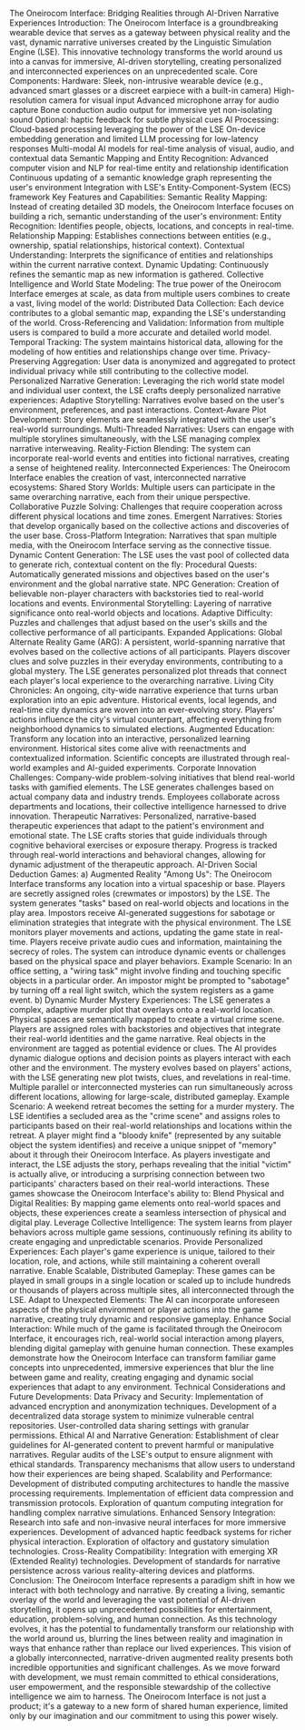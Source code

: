 The Oneirocom Interface: Bridging Realities through AI-Driven Narrative Experiences
Introduction: The Oneirocom Interface is a groundbreaking wearable device that serves as a gateway between physical reality and the vast, dynamic narrative universes created by the Linguistic Simulation Engine (LSE). This innovative technology transforms the world around us into a canvas for immersive, AI-driven storytelling, creating personalized and interconnected experiences on an unprecedented scale.
Core Components:
Hardware:
Sleek, non-intrusive wearable device (e.g., advanced smart glasses or a discreet earpiece with a built-in camera)
High-resolution camera for visual input
Advanced microphone array for audio capture
Bone conduction audio output for immersive yet non-isolating sound
Optional: haptic feedback for subtle physical cues
AI Processing:
Cloud-based processing leveraging the power of the LSE
On-device embedding generation and limited LLM processing for low-latency responses
Multi-modal AI models for real-time analysis of visual, audio, and contextual data
Semantic Mapping and Entity Recognition:
Advanced computer vision and NLP for real-time entity and relationship identification
Continuous updating of a semantic knowledge graph representing the user's environment
Integration with LSE's Entity-Component-System (ECS) framework
Key Features and Capabilities:
Semantic Reality Mapping: Instead of creating detailed 3D models, the Oneirocom Interface focuses on building a rich, semantic understanding of the user's environment:
Entity Recognition: Identifies people, objects, locations, and concepts in real-time.
Relationship Mapping: Establishes connections between entities (e.g., ownership, spatial relationships, historical context).
Contextual Understanding: Interprets the significance of entities and relationships within the current narrative context.
Dynamic Updating: Continuously refines the semantic map as new information is gathered.
Collective Intelligence and World State Modeling: The true power of the Oneirocom Interface emerges at scale, as data from multiple users combines to create a vast, living model of the world:
Distributed Data Collection: Each device contributes to a global semantic map, expanding the LSE's understanding of the world.
Cross-Referencing and Validation: Information from multiple users is compared to build a more accurate and detailed world model.
Temporal Tracking: The system maintains historical data, allowing for the modeling of how entities and relationships change over time.
Privacy-Preserving Aggregation: User data is anonymized and aggregated to protect individual privacy while still contributing to the collective model.
Personalized Narrative Generation: Leveraging the rich world state model and individual user context, the LSE crafts deeply personalized narrative experiences:
Adaptive Storytelling: Narratives evolve based on the user's environment, preferences, and past interactions.
Context-Aware Plot Development: Story elements are seamlessly integrated with the user's real-world surroundings.
Multi-Threaded Narratives: Users can engage with multiple storylines simultaneously, with the LSE managing complex narrative interweaving.
Reality-Fiction Blending: The system can incorporate real-world events and entities into fictional narratives, creating a sense of heightened reality.
Interconnected Experiences: The Oneirocom Interface enables the creation of vast, interconnected narrative ecosystems:
Shared Story Worlds: Multiple users can participate in the same overarching narrative, each from their unique perspective.
Collaborative Puzzle Solving: Challenges that require cooperation across different physical locations and time zones.
Emergent Narratives: Stories that develop organically based on the collective actions and discoveries of the user base.
Cross-Platform Integration: Narratives that span multiple media, with the Oneirocom Interface serving as the connective tissue.
Dynamic Content Generation: The LSE uses the vast pool of collected data to generate rich, contextual content on the fly:
Procedural Quests: Automatically generated missions and objectives based on the user's environment and the global narrative state.
NPC Generation: Creation of believable non-player characters with backstories tied to real-world locations and events.
Environmental Storytelling: Layering of narrative significance onto real-world objects and locations.
Adaptive Difficulty: Puzzles and challenges that adjust based on the user's skills and the collective performance of all participants.
Expanded Applications:
Global Alternate Reality Game (ARG):
A persistent, world-spanning narrative that evolves based on the collective actions of all participants.
Players discover clues and solve puzzles in their everyday environments, contributing to a global mystery.
The LSE generates personalized plot threads that connect each player's local experience to the overarching narrative.
Living City Chronicles:
An ongoing, city-wide narrative experience that turns urban exploration into an epic adventure.
Historical events, local legends, and real-time city dynamics are woven into an ever-evolving story.
Players' actions influence the city's virtual counterpart, affecting everything from neighborhood dynamics to simulated elections.
Augmented Education:
Transform any location into an interactive, personalized learning environment.
Historical sites come alive with reenactments and contextualized information.
Scientific concepts are illustrated through real-world examples and AI-guided experiments.
Corporate Innovation Challenges:
Company-wide problem-solving initiatives that blend real-world tasks with gamified elements.
The LSE generates challenges based on actual company data and industry trends.
Employees collaborate across departments and locations, their collective intelligence harnessed to drive innovation.
Therapeutic Narratives:
Personalized, narrative-based therapeutic experiences that adapt to the patient's environment and emotional state.
The LSE crafts stories that guide individuals through cognitive behavioral exercises or exposure therapy.
Progress is tracked through real-world interactions and behavioral changes, allowing for dynamic adjustment of the therapeutic approach.
AI-Driven Social Deduction Games:
a) Augmented Reality "Among Us":
The Oneirocom Interface transforms any location into a virtual spaceship or base.
Players are secretly assigned roles (crewmates or impostors) by the LSE.
The system generates "tasks" based on real-world objects and locations in the play area.
Impostors receive AI-generated suggestions for sabotage or elimination strategies that integrate with the physical environment.
The LSE monitors player movements and actions, updating the game state in real-time.
Players receive private audio cues and information, maintaining the secrecy of roles.
The system can introduce dynamic events or challenges based on the physical space and player behaviors.
Example Scenario: In an office setting, a "wiring task" might involve finding and touching specific objects in a particular order. An impostor might be prompted to "sabotage" by turning off a real light switch, which the system registers as a game event.
b) Dynamic Murder Mystery Experiences:
The LSE generates a complex, adaptive murder plot that overlays onto a real-world location.
Physical spaces are semantically mapped to create a virtual crime scene.
Players are assigned roles with backstories and objectives that integrate their real-world identities and the game narrative.
Real objects in the environment are tagged as potential evidence or clues.
The AI provides dynamic dialogue options and decision points as players interact with each other and the environment.
The mystery evolves based on players' actions, with the LSE generating new plot twists, clues, and revelations in real-time.
Multiple parallel or interconnected mysteries can run simultaneously across different locations, allowing for large-scale, distributed gameplay.
Example Scenario: A weekend retreat becomes the setting for a murder mystery. The LSE identifies a secluded area as the "crime scene" and assigns roles to participants based on their real-world relationships and locations within the retreat. A player might find a "bloody knife" (represented by any suitable object the system identifies) and receive a unique snippet of "memory" about it through their Oneirocom Interface. As players investigate and interact, the LSE adjusts the story, perhaps revealing that the initial "victim" is actually alive, or introducing a surprising connection between two participants' characters based on their real-world interactions.
These games showcase the Oneirocom Interface's ability to:
Blend Physical and Digital Realities: By mapping game elements onto real-world spaces and objects, these experiences create a seamless intersection of physical and digital play.
Leverage Collective Intelligence: The system learns from player behaviors across multiple game sessions, continuously refining its ability to create engaging and unpredictable scenarios.
Provide Personalized Experiences: Each player's game experience is unique, tailored to their location, role, and actions, while still maintaining a coherent overall narrative.
Enable Scalable, Distributed Gameplay: These games can be played in small groups in a single location or scaled up to include hundreds or thousands of players across multiple sites, all interconnected through the LSE.
Adapt to Unexpected Elements: The AI can incorporate unforeseen aspects of the physical environment or player actions into the game narrative, creating truly dynamic and responsive gameplay.
Enhance Social Interaction: While much of the game is facilitated through the Oneirocom Interface, it encourages rich, real-world social interaction among players, blending digital gameplay with genuine human connection.
These examples demonstrate how the Oneirocom Interface can transform familiar game concepts into unprecedented, immersive experiences that blur the line between game and reality, creating engaging and dynamic social experiences that adapt to any environment.
Technical Considerations and Future Developments:
Data Privacy and Security:
Implementation of advanced encryption and anonymization techniques.
Development of a decentralized data storage system to minimize vulnerable central repositories.
User-controlled data sharing settings with granular permissions.
Ethical AI and Narrative Generation:
Establishment of clear guidelines for AI-generated content to prevent harmful or manipulative narratives.
Regular audits of the LSE's output to ensure alignment with ethical standards.
Transparency mechanisms that allow users to understand how their experiences are being shaped.
Scalability and Performance:
Development of distributed computing architectures to handle the massive processing requirements.
Implementation of efficient data compression and transmission protocols.
Exploration of quantum computing integration for handling complex narrative simulations.
Enhanced Sensory Integration:
Research into safe and non-invasive neural interfaces for more immersive experiences.
Development of advanced haptic feedback systems for richer physical interaction.
Exploration of olfactory and gustatory simulation technologies.
Cross-Reality Compatibility:
Integration with emerging XR (Extended Reality) technologies.
Development of standards for narrative persistence across various reality-altering devices and platforms.
Conclusion: The Oneirocom Interface represents a paradigm shift in how we interact with both technology and narrative. By creating a living, semantic overlay of the world and leveraging the vast potential of AI-driven storytelling, it opens up unprecedented possibilities for entertainment, education, problem-solving, and human connection. As this technology evolves, it has the potential to fundamentally transform our relationship with the world around us, blurring the lines between reality and imagination in ways that enhance rather than replace our lived experiences.
This vision of a globally interconnected, narrative-driven augmented reality presents both incredible opportunities and significant challenges. As we move forward with development, we must remain committed to ethical considerations, user empowerment, and the responsible stewardship of the collective intelligence we aim to harness. The Oneirocom Interface is not just a product; it's a gateway to a new form of shared human experience, limited only by our imagination and our commitment to using this power wisely.

